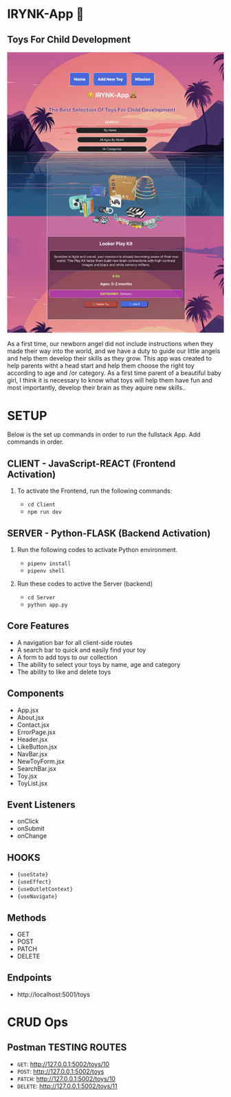 # IRYNK-App 🍼
## Toys For Child Development

![Alt text](./Client/public/images/IRYNK-App.png)

As a first time, our newborn angel did not include instructions when they made their way into the world, and we have a duty to guide our little angels and help them develop their skills as they grow. This app was created to help parents witht a head start and help them choose the right toy according to age and /or category. As a first time parent of a beautiful baby girl, I think it is necessary to know what toys will help them have fun and most importantly, develop their brain as they aquire new skills..
# SETUP
Below is the set up commands in order to run the fullstack App. Add commands in order.

## CLIENT - JavaScript-REACT (Frontend Activation)

1. To activate the Frontend, run the following commands:
    - `cd Client`
    - `npm run dev`

    <!-- - `nvm install`
    - `nvm use 20.16`
    - `npm run dev` -->
## SERVER - Python-FLASK (Backend Activation)
1. Run the following codes to activate Python environment.
    - `pipenv install`
    - `pipenv shell`

2. Run these codes to active the Server (backend)
    - `cd Server`
    - `python app.py`

## Core Features
- A navigation bar for all client-side routes
- A search bar to quick and easily find your toy
- A form to add toys to our collection 
- The ability to select your toys by name, age and category
- The ability to like and delete toys


## Components
- App.jsx
- About.jsx
- Contact.jsx
- ErrorPage.jsx
- Header.jsx
- LikeButton.jsx
- NavBar.jsx
- NewToyForm.jsx
- SearchBar.jsx
- Toy.jsx
- ToyList.jsx

## Event Listeners
- onClick
- onSubmit
- onChange

## HOOKS
- `{useState}`
- `{useEffect}`
- `{useOutletContext}`
- `{useNavigate}`

## Methods 
- GET
- POST
- PATCH
- DELETE

## Endpoints
- http://localhost:5001/toys

# CRUD Ops
## Postman TESTING ROUTES 
- `GET`: http://127.0.0.1:5002/toys/10
- `POST`: http://127.0.0.1:5002/toys
- `PATCH`: http://127.0.0.1:5002/toys/10
- `DELETE`: http://127.0.0.1:5002/toys/11